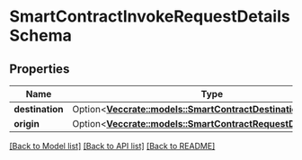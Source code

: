 # SmartContractInvokeRequestDetailsSchema

## Properties

Name | Type | Description | Notes
------------ | ------------- | ------------- | -------------
**destination** | Option<[**Vec<crate::models::SmartContractDestinationSchema>**](SmartContractDestinationSchema.md)> |  | [optional]
**origin** | Option<[**Vec<crate::models::SmartContractRequestDetailsOrigin>**](SmartContractRequestDetailsOrigin.md)> |  | [optional]

[[Back to Model list]](../README.md#documentation-for-models) [[Back to API list]](../README.md#documentation-for-api-endpoints) [[Back to README]](../README.md)


